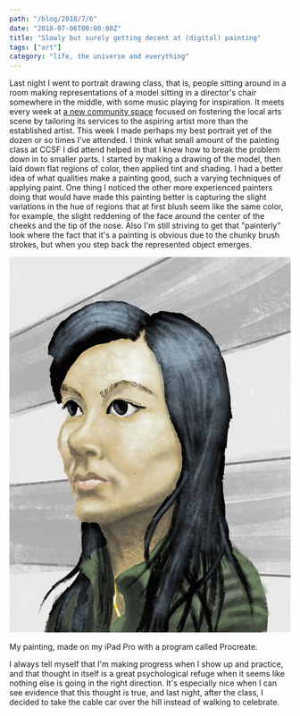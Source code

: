 ```yaml
---
path: "/blog/2018/7/6"
date: "2018-07-06T00:00:00Z"
title: "Slowly but surely getting decent at (digital) painting"
tags: ["art"]
category: "life, the universe and everything"
---
```


Last night I went to portrait drawing class, that is, people sitting around in a room making representations of a model sitting in a director's chair somewhere in the middle, with some music playing for inspiration. It meets every week at [a new community space](https://www.meetup.com/Syzygy-Academy/) focused on fostering the local arts scene by tailoring its services to the aspiring artist more than the established artist. This week I made perhaps my best portrait yet of the dozen or so times I've attended. I think what small amount of the painting class at CCSF I did attend helped in that I knew how to break the problem down in to smaller parts. I started by making a drawing of the model, then laid down flat regions of color, then applied tint and shading. I had a better idea of what qualities make a painting good, such a varying techniques of applying paint. One thing I noticed the other more experienced painters doing that would have made this painting better is capturing the slight variations in the hue of regions that at first blush seem like the same color, for example, the slight reddening of the face around the center of the cheeks and the tip of the nose. Also I'm still striving to get that "painterly" look where the fact that it's a painting is obvious due to the chunky brush strokes, but when you step back the represented object emerges.

![my painting](./2018-7-06.jpg)

My painting, made on my iPad Pro with a program called Procreate.

I always tell myself that I'm making progress when I show up and practice, and that thought in itself is a great psychological refuge when it seems like nothing else is going in the right direction. It's especially nice when I can see evidence that this thought is true, and last night, after the class, I decided to take the cable car over the hill instead of walking to celebrate.
